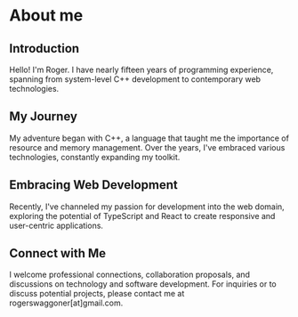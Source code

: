 # About me

## Introduction
Hello! I'm Roger. I have nearly fifteen years of programming experience, spanning from system-level C++ development to contemporary web technologies.

## My Journey
My adventure began with C++, a language that taught me the importance of resource and memory management. Over the years, I've embraced various technologies, constantly expanding my toolkit.

## Embracing Web Development
Recently, I've channeled my passion for development into the web domain, exploring the potential of TypeScript and React to create responsive and user-centric applications.

## Connect with Me
I welcome professional connections, collaboration proposals, and discussions on technology and software development. For inquiries or to discuss potential projects, please contact me at rogerswaggoner[at]gmail.com.
